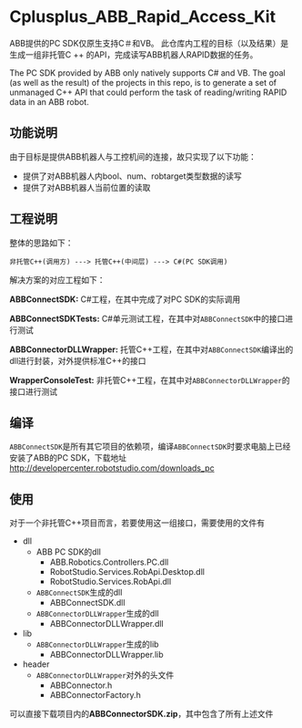 # Cplusplus_ABB_Rapid_Access_Kit

ABB提供的PC SDK仅原生支持C＃和VB。 此仓库内工程的目标（以及结果）是生成一组非托管C ++ 的API，完成读写ABB机器人RAPID数据的任务。

The PC SDK provided by ABB only natively supports C# and VB. The goal (as well as the result) of the projects in this repo, is to generate a set of unmanaged C++ API that could perform the task of reading/writing RAPID data in an ABB robot.



## 功能说明

由于目标是提供ABB机器人与工控机间的连接，故只实现了以下功能：

* 提供了对ABB机器人内bool、num、robtarget类型数据的读写
* 提供了对ABB机器人当前位置的读取



## 工程说明

整体的思路如下：

`非托管C++(调用方) ---> 托管C++(中间层) ---> C#(PC SDK调用)`

解决方案的对应工程如下：

**ABBConnectSDK:** C#工程，在其中完成了对PC SDK的实际调用

**ABBConnectSDKTests:** C#单元测试工程，在其中对`ABBConnectSDK`中的接口进行测试

**ABBConnectorDLLWrapper:** 托管C++工程，在其中对`ABBConnectSDK`编译出的dll进行封装，对外提供标准C++的接口

**WrapperConsoleTest:** 非托管C++工程，在其中对`ABBConnectorDLLWrapper`的接口进行测试



## 编译

`ABBConnectSDK`是所有其它项目的依赖项，编译`ABBConnectSDK`时要求电脑上已经安装了ABB的PC SDK，下载地址 http://developercenter.robotstudio.com/downloads_pc 



## 使用

对于一个非托管C++项目而言，若要使用这一组接口，需要使用的文件有

* dll
  * ABB PC SDK的dll
    * ABB.Robotics.Controllers.PC.dll
    * RobotStudio.Services.RobApi.Desktop.dll
    * RobotStudio.Services.RobApi.dll
  * `ABBConnectSDK`生成的dll
    * ABBConnectSDK.dll
  * `ABBConnectorDLLWrapper`生成的dll
    * ABBConnectorDLLWrapper.dll
* lib
  * `ABBConnectorDLLWrapper`生成的lib
    * ABBConnectorDLLWrapper.lib
* header
  * `ABBConnectorDLLWrapper`对外的头文件
    * ABBConnector.h
    * ABBConnectorFactory.h

可以直接下载项目内的**ABBConnectorSDK.zip**，其中包含了所有上述文件
